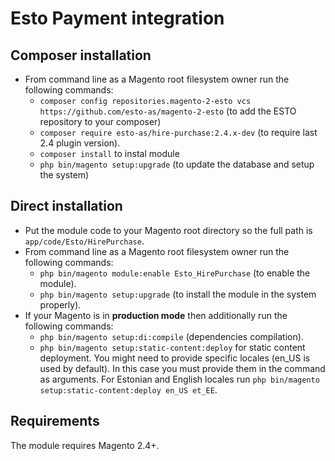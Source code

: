 # Esto Payment integration

## Composer installation

* From command line as a Magento root filesystem owner run the following commands:
  * `composer config repositories.magento-2-esto vcs https://github.com/esto-as/magento-2-esto` (to add the ESTO repository to your composer)
  * `composer require esto-as/hire-purchase:2.4.x-dev` (to require last 2.4 plugin version).
  * `composer install` to instal module
  * `php bin/magento setup:upgrade`  (to update the database and setup the system)

## Direct installation

* Put the module code to your Magento root directory so the full path is `app/code/Esto/HirePurchase`.
* From command line as a Magento root filesystem owner run the following commands:
  * `php bin/magento module:enable Esto_HirePurchase` (to enable the module).
  * `php bin/magento setup:upgrade` (to install the module in the system properly).
* If your Magento is in **production mode** then additionally run the following commands:
  * `php bin/magento setup:di:compile` (dependencies compilation).
  * `php bin/magento setup:static-content:deploy` for static content deployment. You might need to provide specific locales (en_US is used by default). In this case you must provide them in the command as arguments. For Estonian and English locales run `php bin/magento setup:static-content:deploy en_US et_EE`.
  
## Requirements

The module requires Magento 2.4+.